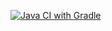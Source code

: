 [![Java CI with Gradle](https://github.com/AOVolkov1/Patterns_Second_Task/actions/workflows/gradle.yml/badge.svg)](https://github.com/AOVolkov1/Patterns_Second_Task/actions/workflows/gradle.yml)
